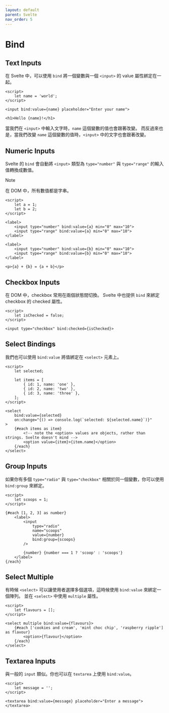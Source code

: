 ```yaml
---
layout: default
parent: Svelte
nav_order: 5
---
```


# Bind

## Text Inputs

在 Svelte 中，可以使用 `bind` 將一個變數與一個 `<input>` 的 value 屬性綁定在一起。

```svelte
<script>
    let name = 'world';
</script>

<input bind:value={name} placeholder="Enter your name">

<h1>Hello {name}!</h1>
```

當我們在 `<input>` 中輸入文字時，`name` 這個變數的值也會跟著改變。
而反過來也是，當我們改變 `name` 這個變數的值時，`<input>` 中的文字也會跟著改變。

## Numeric Inputs

Svelte 的 `bind` 會自動將 `<input>` 類型為 `type="number"` 與 `type="range"` 的輸入值轉換成數值。

> [!NOTE]
>
> 在 DOM 中，所有數值都是字串。

```svelte
<script>
    let a = 1;
    let b = 2;
</script>

<label>
    <input type="number" bind:value={a} min="0" max="10">
    <input type="range" bind:value={a} min="0" max="10">
</label>

<label>
    <input type="number" bind:value={b} min="0" max="10">
    <input type="range" bind:value={b} min="0" max="10">
</label>

<p>{a} + {b} = {a + b}</p>
```

## Checkbox Inputs

在 DOM 中，checkbox 常用在兩個狀態間切換。
Svelte 中也提供 `bind` 來綁定 checkbox 的 checked 屬性。

```svelte
<script>
    let isChecked = false;
</script>

<input type="checkbox" bind:checked={isChecked}>
```

## Select Bindings

我們也可以使用 `bind:value` 將值綁定在 `<select>` 元素上。

```svelte
<script>
    let selected;

    let items = [
        { id: 1, name: 'one' },
        { id: 2, name: 'two' },
        { id: 3, name: 'three' },
    ];
</script>

<select
    bind:value={selected}
    on:change="{() => console.log(`selected: ${selected.name}`)}"
>
    {#each items as item}
        <!-- note the <option> values are objects, rather than strings. Svelte doesn't mind -->
        <option value={item}>{item.name}</option>
    {/each}
</select>
```

## Group Inputs

如果你有多個 `type="radio"` 與 `type="checkbox"` 相關於同一個變數，你可以使用 `bind:group` 來綁定。

```svelte
<script>
    let scoops = 1;
</script>

{#each [1, 2, 3] as number}
    <label>
        <input
            type="radio"
            name="scoops"
            value={number}
            bind:group={scoops}
        />

        {number} {number === 1 ? 'scoop' : 'scoops'}
    </label>
{/each}
```

## Select Multiple

有時候 `<select>` 可以讓使用者選擇多個選項，這時候使用 `bind:value` 來綁定一個陣列。
並在 `<select>` 中使用 `multiple` 屬性。

```svelte
<script>
    let flavours = [];
</script>

<select multiple bind:value={flavours}>
    {#each ['cookies and cream', 'mint choc chip', 'raspberry ripple'] as flavour}
        <option>{flavour}</option>
    {/each}
</select>
```

## Textarea Inputs

與一般的 `input` 類似。你也可以在 `textarea` 上使用 `bind:value`。

```svelte
<script>
    let message = '';
</script>

<textarea bind:value={message} placeholder="Enter a message"></textarea>
```
